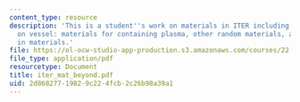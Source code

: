 ```yaml
---
content_type: resource
description: 'This is a student''s work on materials in ITER including the topics
  on vessel: materials for containing plasma, other random materials, and progress
  in materials.'
file: https://ol-ocw-studio-app-production.s3.amazonaws.com/courses/22-012-seminar-fusion-and-plasma-physics-spring-2006/2d86827719829c224fcb2c26b98a39a1_iter_mat_beyond.pdf
file_type: application/pdf
resourcetype: Document
title: iter_mat_beyond.pdf
uid: 2d868277-1982-9c22-4fcb-2c26b98a39a1
---
```

